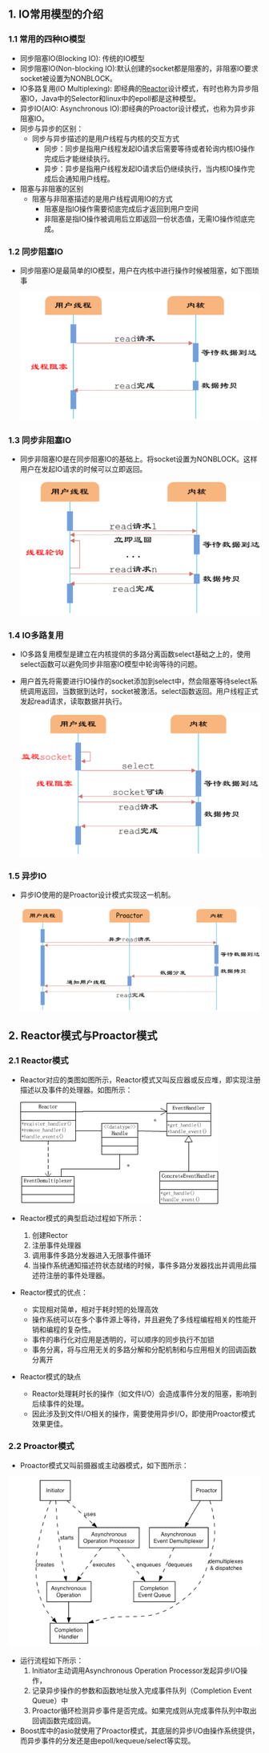 ## 1. IO常用模型的介绍

### 1.1 常用的四种IO模型

* 同步阻塞IO(Blocking IO): 传统的IO模型
* 同步阻塞IO(Non-blocking IO):默认创建的socket都是阻塞的，非阻塞IO要求socket被设置为NONBLOCK。
* IO多路复用(IO Multiplexing): 即经典的[Reactor](#Reactor模式与Proactor模式)设计模式，有时也称为异步阻塞IO，Java中的Selector和linux中的epoll都是这种模型。
* 异步IO(AIO: Asynchronous IO):即经典的Proactor设计模式，也称为异步非阻塞IO。
* 同步与异步的区别：
  * 同步与异步描述的是用户线程与内核的交互方式
    * 同步：同步是指用户线程发起IO请求后需要等待或者轮询内核IO操作完成后才能继续执行。
    * 异步：异步是指用户线程发起IO请求后仍继续执行，当内核IO操作完成后会通知用户线程。
* 阻塞与非阻塞的区别
  * 阻塞与非阻塞描述的是用户线程调用IO的方式
    * 阻塞是指IO操作需要彻底完成后才返回到用户空间
    * 非阻塞是指IO操作被调用后立即返回一份状态值，无需IO操作彻底完成。

### 1.2 同步阻塞IO

* 同步阻塞IO是最简单的IO模型，用户在内核中进行操作时候被阻塞，如下图琐事

  ![](../../../img/dai/java/BIO.png)

### 1.3 同步非阻塞IO

* 同步非阻塞IO是在同步阻塞IO的基础上。将socket设置为NONBLOCK。这样用户在发起IO请求的时候可以立即返回。

  ![](../../../img/dai/java/NIO.png)

### 1.4 IO多路复用

* IO多路复用模型是建立在内核提供的多路分离函数select基础之上的，使用select函数可以避免同步非阻塞IO模型中轮询等待的问题。

* 用户首先将需要进行IO操作的socket添加到select中，然会阻塞等待select系统调用返回，当数据到达时，socket被激活。select函数返回。用户线程正式发起read请求，读取数据并执行。

  ![](../../../img/dai/java/多路复用.png)

### 1.5 异步IO

* 异步IO使用的是Proactor设计模式实现这一机制。

  ![](../../../img/dai/java/异步IO.png)

## 2. Reactor模式与Proactor模式

### 2.1 Reactor模式

* Reactor对应的类图如图所示，Reactor模式又叫反应器或反应堆，即实现注册描述以及事件的处理器。如图所示：

  ![](../../../img/dai/java/reactor模式.png)

* Reactor模式的典型启动过程如下所示：

  1. 创建Rector
  2. 注册事件处理器
  3. 调用事件多路分发器进入无限事件循环
  4. 当操作系统通知描述符状态就绪的时候，事件多路分发器找出并调用此描述符注册的事件处理器。

* Reactor模式的优点：

  * 实现相对简单，相对于耗时短的处理高效
  * 操作系统可以在多个事件源上等待，并且避免了多线程编程相关的性能开销和编程的复杂性。
  * 事件的串行化对应用是透明的，可以顺序的同步执行不加锁
  * 事务分离，将与应用无关的多路分解和分配机制和与应用相关的回调函数分离开

* Reactor模式的缺点

  * Reactor处理耗时长的操作（如文件I/O）会造成事件分发的阻塞，影响到后续事件的处理。
  * 因此涉及到文件I/O相关的操作，需要使用异步I/O，即使用Proactor模式效果更佳。

### 2.2 Proactor模式

* Proactor模式又叫前摄器或主动器模式，如下图所示：

![](../../../img/dai/java/proactor模式.png)

* 运行流程如下所示：
  1. Initiator主动调用Asynchronous Operation Processor发起异步I/O操作，
  2. 记录异步操作的参数和函数地址放入完成事件队列（Completion Event Queue）中
  3. Proactor循环检测异步事件是否完成。如果完成则从完成事件队列中取出回调函数完成回调。
* Boost库中的asio就使用了Proactor模式，其底层的异步I/O由操作系统提供，而异步事件的分发还是由epoll/kequeue/select等实现。

